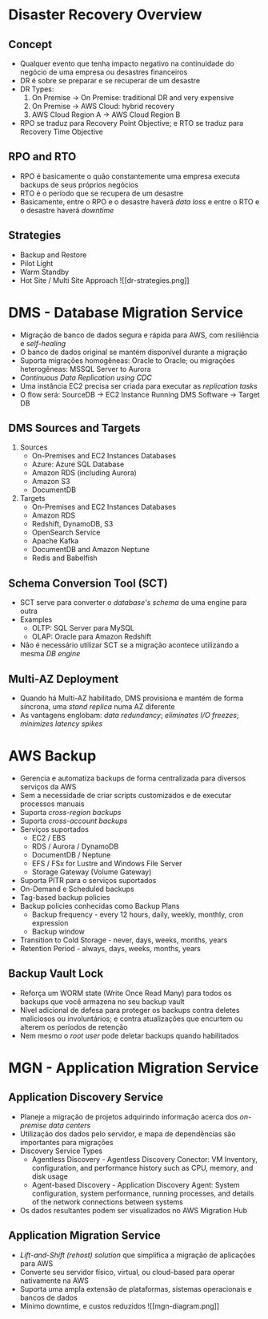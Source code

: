 # Disaster Recovery Overview
## Concept
- Qualquer evento que tenha impacto negativo na continuidade do negócio de uma empresa ou desastres financeiros
- DR é sobre se preparar e se recuperar de um desastre
- DR Types:
	1. On Premise -> On Premise: traditional DR and very expensive
	2. On Premise -> AWS Cloud: hybrid recovery
	3. AWS Cloud Region A -> AWS Cloud Region B
- RPO se traduz para Recovery Point Objective; e RTO se traduz para Recovery Time Objective

## RPO and RTO
- RPO é basicamente o quão constantemente uma empresa executa backups de seus próprios negócios
- RTO é o período que se recupera de um desastre
- Basicamente, entre o RPO e o desastre haverá *data loss* e entre o RTO e o desastre haverá *downtime*

## Strategies
- Backup and Restore
- Pilot Light
- Warm Standby
- Hot Site / Multi Site Approach
	![[dr-strategies.png]]



# DMS - Database Migration Service
- Migração de banco de dados segura e rápida para AWS, com resiliência e *self-healing*
- O banco de dados original se mantém disponível durante a migração
- Suporta migrações homogêneas: Oracle to Oracle; ou migrações heterogêneas: MSSQL Server to Aurora
- *Continuous Data Replication using CDC*
- Uma instância EC2 precisa ser criada para executar as *replication tasks*
- O flow será: SourceDB -> EC2 Instance Running DMS Software -> Target DB
## DMS Sources and Targets
1. Sources
   - On-Premises and EC2 Instances Databases
   - Azure: Azure SQL Database
   - Amazon RDS (including Aurora)
   - Amazon S3
   - DocumentDB
2. Targets
   - On-Premises and EC2 Instances Databases
   - Amazon RDS
   - Redshift, DynamoDB, S3
   - OpenSearch Service
   - Apache Kafka
   - DocumentDB and Amazon Neptune
   - Redis and Babelfish

## Schema Conversion Tool (SCT)
- SCT serve para converter o *database's schema* de uma engine para outra
- Examples
	- OLTP: SQL Server para MySQL
	- OLAP: Oracle para Amazon Redshift
- Não é necessário utilizar SCT se a migração acontece utilizando a mesma *DB engine*

## Multi-AZ Deployment
- Quando há Multi-AZ habilitado, DMS provisiona e mantém de forma síncrona, uma *stand replica* numa AZ diferente
- As vantagens englobam: *data redundancy*; *eliminates I/O freezes*; *minimizes latency spikes*

# AWS Backup
- Gerencia e automatiza backups de forma centralizada para diversos serviços da AWS
- Sem a necessidade de criar scripts customizados e de executar processos manuais
- Suporta *cross-region backups*
- Suporta *cross-account backups*
- Serviços suportados
	- EC2 / EBS
	- RDS / Aurora / DynamoDB
	- DocumentDB / Neptune
	- EFS / FSx for Lustre and Windows File Server
	- Storage Gateway (Volume Gateway)
- Suporta PITR para o serviços suportados
- On-Demand e Scheduled backups
- Tag-based backup policies
- Backup policies conhecidas como Backup Plans
	- Backup frequency - every 12 hours, daily, weekly, monthly, cron expression
	- Backup window
- Transition to Cold Storage - never, days, weeks, months, years
- Retention Period - always, days, weeks, months, years

## Backup Vault Lock
- Reforça um WORM state (Write Once Read Many) para todos os backups que você armazena no seu backup vault
- Nível adicional de defesa para proteger os backups contra deletes maliciosos ou involuntários; e contra atualizações que encurtem ou alterem os períodos de retenção
- Nem mesmo o *root user* pode deletar backups quando habilitados

# MGN - Application Migration Service
## Application Discovery Service
- Planeje a migração de projetos adquirindo informação acerca dos *on-premise data centers*
- Utilização dos dados pelo servidor, e mapa de dependências são importantes para migrações
- Discovery Service Types
	- Agentless Discovery - Agentless Discovery Conector: VM Inventory, configuration, and performance history such as CPU, memory, and disk usage
	- Agent-based Discovery - Application Discovery Agent: System configuration, system performance, running processes, and details of the network connections between systems
- Os dados resultantes podem ser visualizados no AWS Migration Hub

## Application Migration Service
- *Lift-and-Shift (rehost) solution*  que simplifica a migração de aplicações para AWS
- Converte seu servidor físico, virtual, ou cloud-based para operar nativamente na AWS
- Suporta uma ampla extensão de plataformas, sistemas operacionais e bancos de dados
- Mínimo downtime, e custos reduzidos
![[mgn-diagram.png]]

